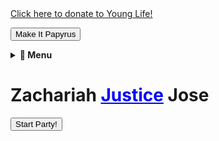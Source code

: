 <!DOCTYPE html><html lang="en">
<head>
    <meta charset="UTF-8">
    <meta name="viewport" content="width=device-width, initial-scale=1.0">
    <title>Every Day with Zach Jose</title>
    <link rel="stylesheet" href="styles.css">
    <link rel="preconnect" href="https://fonts.googleapis.com">
    <link href="https://fonts.googleapis.com/css2?family=Bangers&display=swap" rel="stylesheet">
    <style>
        .dark {
            background-color: black !important;
            color: white !important;
            transition: background-color 1s, color 1s;
        }
        #batman {
            position: fixed;
            top: -200px;
            left: 50%;
            transform: translateX(-50%);
            transition: top 1s ease-in-out, opacity 1s;
            opacity: 0;
            width: 150px;
        }
    </style>
</head>
<body>
    <link rel="stylesheet" type="text/css" href="/style.css"><a href="https://giving.younglife.org/s/?GiftType=Staff&Name=ZachJose&Sponsoring=Zach%20Jose&AppealCodeId=70141000000tvBDAAY&BypassDesignationPage=false&MissionUnitId=a2s410000002wa2AAA&MissionUnitName=Greater%20Roseville%2FAntelope&ClassCodeId=a2j41000000Nj93AAC&ClassCodeName=Operating&StaffId=0034100002PWJ3WAAX&StaffName=Zachariah%20Jose">Click here to donate to Young Life!</a>

<button id="papyrusButton" onclick="togglePapyrus()">Make It Papyrus</button>

<script>
  function togglePapyrus() {
    const button = document.getElementById("papyrusButton");
    document.body.classList.toggle("papyrus");

    if (document.body.classList.contains("papyrus")) {
      button.textContent = "Go Back";
    } else {
      button.textContent = "Make It Papyrus";
    }
  }
</script>

<div id="top-right-menu">
<details>
  <summary><strong>🔽 Menu</strong></summary>
  <ul>
    <li><a href="/hotdog">🌭 Hot Dog</a></li>
    <li><a href="/phone-input">📞 Phone Number</a></li>
  </ul>
</details>
</div>

<h1>Zachariah <span id="justice" style="color: blue; cursor: pointer; text-decoration: underline;">Justice</span> Jose</h1>
<img id="batman" src="i-find-it-weird-weve-yet-to-have-a-scene-of-him-swinging-in-v0-bco5g9e195cc1">

<script>
    document.getElementById("justice").addEventListener("click", function() {
        document.body.classList.add("dark");
        let batman = document.getElementById("batman");
        batman.style.opacity = "1";
        batman.style.top = "50px";
        setTimeout(() => {
            batman.style.top = "-200px";
            batman.style.opacity = "0";
            setTimeout(() => document.body.classList.remove("dark"), 1000);
        }, 1500);
    });
</script>

<button onclick="startParty()">Start Party!</button>

<script>
  function startParty() {
    let newSong = new Audio("/APT.mp3");
    newSong.play();

    let cat = document.createElement("img");
    cat.src = "/cat-dance.gif";
    cat.style.width = "250px";
    cat.style.position = "absolute";
    cat.style.bottom = "50px";
    cat.style.left = Math.random() * (window.innerWidth - 300) + "px";
    document.body.appendChild(cat);

    let moveRight = true;
    let moveInterval = setInterval(() => {
      let leftPos = parseInt(cat.style.left);
      cat.style.left = moveRight ? (leftPos + 10) + "px" : (leftPos - 10) + "px";
      if (leftPos > window.innerWidth - 300) moveRight = false;
      if (leftPos < 10) moveRight = true;
    }, 100);

    let discoBall = document.createElement("img");
    discoBall.src = "/disco.gif";
    discoBall.style.width = "200px";
    discoBall.style.position = "absolute";
    discoBall.style.top = "10px";
    discoBall.style.left = Math.random() * (window.innerWidth - 200) + "px";
    document.body.appendChild(discoBall);

    document.body.style.animation = "flash 1s";

    setTimeout(() => {
      clearInterval(moveInterval);
      cat.remove();
      discoBall.remove();
    }, 11000);
  }
</script>

<p id="visitorCounter" style="font-size: 14px; font-weight: bold;"></p>

<script>
  function updateVisitorCount() {
    const startDate = new Date("2000-04-05T00:00:00Z");
    const now = new Date();
    const hoursPassed = Math.floor((now - startDate) / (1000 * 60 * 60));
    document.getElementById("visitorCounter").innerText = "Total Visitors: " + hoursPassed;
  }
  updateVisitorCount();
</script>

</body>
</html>